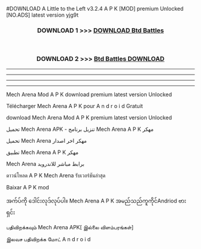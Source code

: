 #DOWNLOAD A Little to the Left v3.2.4 A P K [MOD] premium Unlocked [NO.ADS] latest version yjg9t 



<div align="center">

<h3>DOWNLOAD 1 >>> <a href="https://getmod1.web.app/?judule=Btd Battles">DOWNLOAD Btd Battles</a></h3><br>

<h3>DOWNLOAD 2 >>> <a href="https://getmod1.web.app/?judule=Btd Battles">Btd Battles DOWNLOAD </a></h3>

</div>


----------------------------------------------------------

----------------------------------------------------------

----------------------------------------------------------

----------------------------------------------------------


Mech Arena  Mod A P K download premium latest version Unlocked

Télécharger  Mech Arena  A P K pour A n d r o i d Gratuit

download Mech Arena  Mod A P K premium latest version Unlocked

تحميل Mech Arena  APK - تنزيل برنامج Mech Arena  A P K مهكر

تحميل Mech Arena  مهكر اخر اصدار

تطبيق Mech Arena  A P K مهكر

Mech Arena  برابط مباشر للاندرويد

ดาวน์โหลด A P K Mech Arena  รับเวอร์ชันล่าสุด

Baixar A P K mod

အက်ပ်ကို ဒေါင်းလုဒ်လုပ်ပါ။ Mech Arena  A P K အမည်သည်ကူကိုင်Andriod ဗားရှင်း

பதிவிறக்கவும் Mech Arena  APK[ இல்லை விளம்பரங்கள்] 
 
இலவச பதிவிறக்க மோட் A n d r o i d



